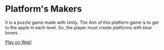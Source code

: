 # Platform's Makers

It is a puzzle game made with Unity. 
The Aim of this platform game is to get to the apple in each level. So, the player must create platforms with blue boxes.

[Play on Web!](https://gamejolt.com/games/platform-s-makers/105018)